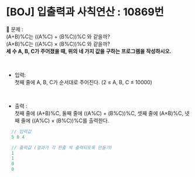 

# [BOJ] 입출력과 사칙연산 : 10869번

💙 문제 :  
(A+B)%C는 ((A%C) + (B%C))%C 와 같을까?    
(A×B)%C는 ((A%C) × (B%C))%C 와 같을까?    
**세 수 A, B, C가 주어졌을 때, 위의 네 가지 값을 구하는 프로그램을 작성하시오.**

<br />

- 입력:    
첫째 줄에 A, B, C가 순서대로 주어진다. (2 ≤ A, B, C ≤ 10000)

<br />

- 출력 :   
첫째 줄에 (A+B)%C, 둘째 줄에 ((A%C) + (B%C))%C, 셋째 줄에 (A×B)%C, 넷째 줄에 ((A%C) × (B%C))%C를 출력한다.

```javascript
  // 입력값
  5 8 4
```
```javascript
  // 출력값 (결과가 각 한줄 씩 출력되도록 만들기)
  1
  1
  0
  0
```

<br>
<br>

